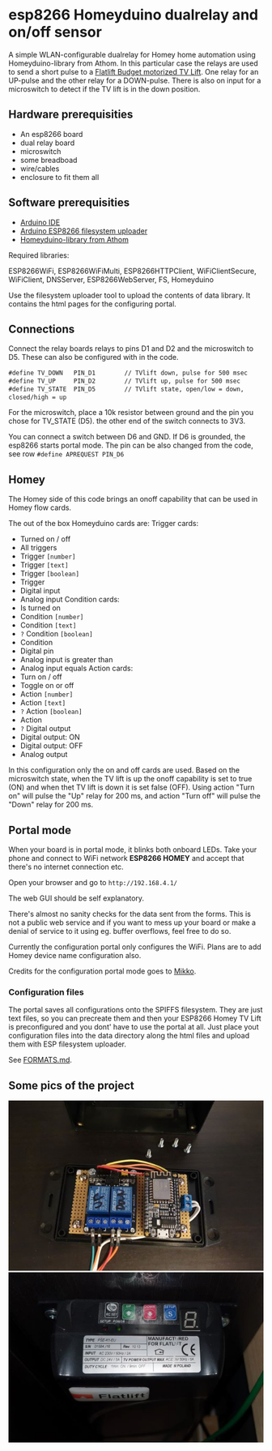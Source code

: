 # esp8266 Homeyduino dualrelay and on/off sensor
A simple WLAN-configurable dualrelay for Homey home automation using Homeyduino-library from Athom. In this particular case the relays are used to send a short pulse to a [Flatlift Budget motorized TV Lift](https://flatlift.com/en). One relay for an UP-pulse and the other relay for a DOWN-pulse. There is also on input for a microswitch to detect if the TV lift is in the down position.

## Hardware prerequisities
- An esp8266 board
- dual relay board
- microswitch
- some breadboad
- wire/cables
- enclosure to fit them all

## Software prerequisities
- [Arduino IDE](https://www.arduino.cc/en/main/software)
- [Arduino ESP8266 filesystem uploader](https://github.com/esp8266/arduino-esp8266fs-plugin)
- [Homeyduino-library from Athom](https://homey.app/en-us/app/com.athom.homeyduino/Homeyduino/)

Required libraries:

ESP8266WiFi, ESP8266WiFiMulti,  ESP8266HTTPClient, WiFiClientSecure,
WiFiClient, DNSServer, ESP8266WebServer, FS, Homeyduino

Use the filesystem uploader tool to upload the contents of data library. It contains the html pages for
the configuring portal.

## Connections
Connect the relay boards relays to pins D1 and D2 and the microswitch to D5. These can also be configured with in the code.
```
#define TV_DOWN   PIN_D1        // TVlift down, pulse for 500 msec
#define TV_UP     PIN_D2        // TVlift up, pulse for 500 msec
#define TV_STATE  PIN_D5        // TVlift state, open/low = down, closed/high = up
```

For the microswitch, place a 10k resistor between ground and the pin you chose for TV_STATE (D5). the other end of the switch connects to 3V3.

You can connect a switch between D6 and GND. If D6 is grounded, the esp8266 starts portal mode. The pin can be
also changed from the code, see row `#define APREQUEST PIN_D6`

## Homey
The Homey side of this code brings an onoff capability that can be used in Homey flow cards.

The out of the box Homeyduino cards are:
Trigger cards:
- Turned on / off
- All triggers
- Trigger `[number]`
- Trigger `[text]`
- Trigger `[boolean]`
- Trigger
- Digital input
- Analog input
Condition cards:
- Is turned on
- Condition `[number]`
- Condition `[text]`
- `?` Condition `[boolean]`
- Condition
- Digital pin
- Analog input is greater than
- Analog input equals
Action cards:
- Turn on / off
- Toggle on or off
- Action `[number]`
- Action `[text]`
- `?` Action `[boolean]`
- Action
- `?` Digital output
- Digital output: ON
- Digital output: OFF
- Analog output

In this configuration only the on and off cards are used. Based on the microswitch state, when the TV lift is up the onoff capability is set to true (ON) and when thet TV lift is down it is set false (OFF). Using action "Turn on" will pulse the "Up" relay for 200 ms, and action "Turn off" will pulse the "Down" relay for 200 ms.

## Portal mode
When your board is in portal mode, it blinks both onboard LEDs. Take your phone and connect to WiFi network 
**ESP8266 HOMEY** and accept that there's no internet connection etc.

Open your browser and go to `http://192.168.4.1/`

The web GUI should be self explanatory.

There's almost no sanity checks for the data sent from the forms. This is not a public web service and if you
want to mess up your board or make a denial of service to it using eg. buffer overflows, feel free to do so.

Currently the configuration portal only configures the WiFi. Plans are to add Homey device name configuration also.

Credits for the configuration portal mode goes to [Mikko](https://github.com/oh2mp/).

### Configuration files
The portal saves all configurations onto the SPIFFS filesystem. They are just text files, so you can precreate them and then your ESP8266 Homey TV Lift is preconfigured and you dont' have to use the portal at all. Just place yout configuration files into the data directory along the html files and upload them with ESP filesystem uploader.

See [FORMATS.md](FORMATS.md).

## Some pics of the project
![esp_homey_tvlift](esp_homey_tvlift.jpg)
![Flatlift-controlbox](Flatlift-controlbox.jpg)
